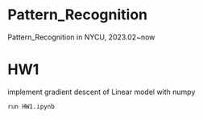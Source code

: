 # Pattern_Recognition
Pattern_Recognition in NYCU, 2023.02~now

# HW1 
implement gradient descent of Linear model with numpy
```
run HW1.ipynb
```
